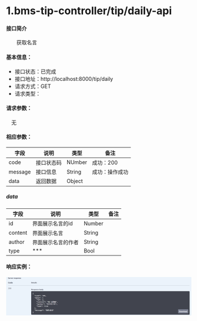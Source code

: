 # 1.bms-tip-controller/tip/daily-api
#### 接口简介
&emsp;&emsp;获取名言

#### 基本信息：
+ 接口状态：已完成
+ 接口地址：http://localhost:8000/tip/daily
+ 请求方式：GET
+ 请求类型：
#### 请求参数：
&ensp;&ensp;无

#### 相应参数：
|  字段   | 说明 | 类型 | 备注 | 
|  ----   | ----  | ---- | ---- | 
| code  | 接口状态码 | NUmber | 成功：200 | 
| message  | 接口信息 | String | 成功：操作成功 |
|data|返回数据|Object||

##### data
|字段|说明|类型|备注|
|-|-|-|-|
|id|界面展示名言的id|Number||
|content|界面展示名言|String||
|author|界面展示名言的作者|String||
|type|***|Bool||

#### 响应实例：
![](image/6-1.png)
